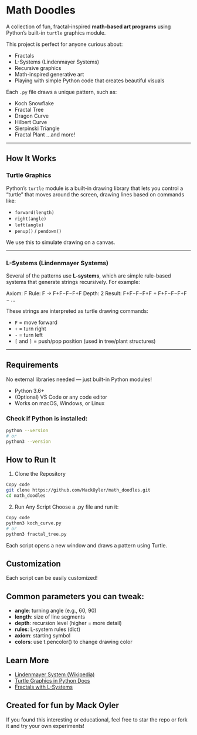 # Math Doodles

A collection of fun, fractal-inspired **math-based art programs** using Python’s built-in `turtle` graphics module.

This project is perfect for anyone curious about:
- Fractals
- L-Systems (Lindenmayer Systems)
- Recursive graphics
- Math-inspired generative art
- Playing with simple Python code that creates beautiful visuals

Each `.py` file draws a unique pattern, such as:
- Koch Snowflake
- Fractal Tree
- Dragon Curve
- Hilbert Curve
- Sierpinski Triangle
- Fractal Plant
...and more!

---

## How It Works

### Turtle Graphics

Python’s `turtle` module is a built-in drawing library that lets you control a “turtle” that moves around the screen, drawing lines based on commands like:
- `forward(length)`
- `right(angle)`
- `left(angle)`
- `penup()` / `pendown()`

We use this to simulate drawing on a canvas.

---

### L-Systems (Lindenmayer Systems)

Several of the patterns use **L-systems**, which are simple rule-based systems that generate strings recursively. For example:

Axiom: F
Rule: F → F+F−F−F+F
Depth: 2
Result: F+F−F−F+F + F+F−F−F+F − ...


These strings are interpreted as turtle drawing commands:
- `F` = move forward
- `+` = turn right
- `-` = turn left
- `[` and `]` = push/pop position (used in tree/plant structures)

---

## Requirements

No external libraries needed — just built-in Python modules!

- Python 3.6+
- (Optional) VS Code or any code editor
- Works on macOS, Windows, or Linux

### Check if Python is installed:

```bash
python --version
# or
python3 --version
```

## How to Run It
1. Clone the Repository
```bash
Copy code
git clone https://github.com/MackOyler/math_doodles.git
cd math_doodles
```

2. Run Any Script
Choose a .py file and run it:

```bash
Copy code
python3 koch_curve.py
# or
python3 fractal_tree.py
```

Each script opens a new window and draws a pattern using Turtle.

## Customization
Each script can be easily customized!

## Common parameters you can tweak:
* **angle**: turning angle (e.g., 60, 90)
* **length**: size of line segments
* **depth**: recursion level (higher = more detail)
* **rules**: L-system rules (dict)
* **axiom**: starting symbol
* **colors**: use t.pencolor() to change drawing color

## Learn More
* [Lindenmayer System (Wikipedia)](https://en.wikipedia.org/wiki/L-system)
* [Turtle Graphics in Python Docs](https://docs.python.org/3/library/turtle.html)
* [Fractals with L-Systems](https://www.youtube.com/watch?v=J0LyZSgVKVc)

## Created for fun by Mack Oyler
If you found this interesting or educational, feel free to star the repo or fork it and try your own experiments!